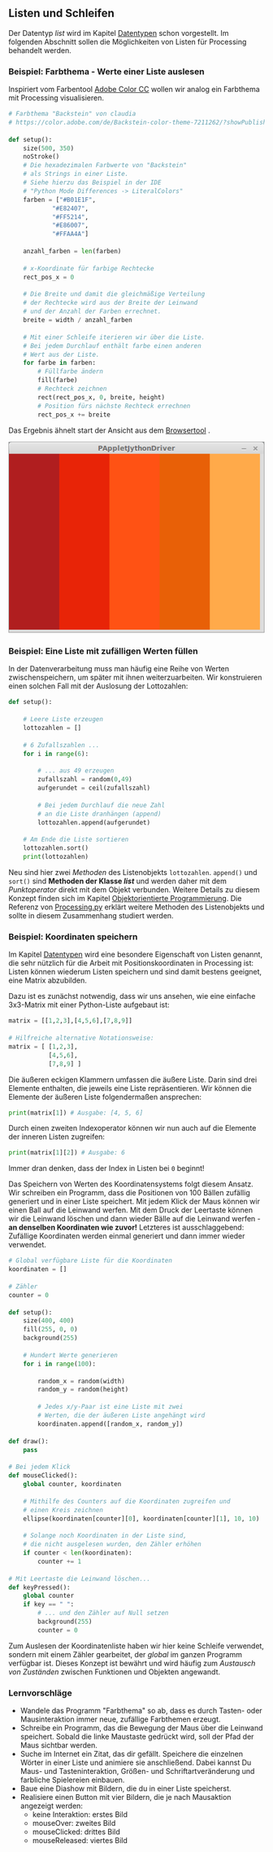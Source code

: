 ## Listen und Schleifen

Der Datentyp *list* wird im Kapitel [Datentypen](../Programmiergrundlagen/2-datentypen.html) schon vorgestellt. Im folgenden Abschnitt sollen die Möglichkeiten von Listen für Processing behandelt werden.

### Beispiel: Farbthema - Werte einer Liste auslesen

Inspiriert vom Farbentool [Adobe Color CC](https://color.adobe.com/de/create/color-wheel/) wollen wir analog ein Farbthema mit Processing visualisieren.


```python
# Farbthema "Backstein" von claudia
# https://color.adobe.com/de/Backstein-color-theme-7211262/?showPublished=true

def setup():
    size(500, 350)
    noStroke()
    # Die hexadezimalen Farbwerte von "Backstein"
    # als Strings in einer Liste.
    # Siehe hierzu das Beispiel in der IDE
    # "Python Mode Differences -> LiteralColors"
    farben = ["#B01E1F", 
            "#E82407", 
            "#FF5214", 
            "#E86007", 
            "#FFAA4A"]
    
    anzahl_farben = len(farben)
    
    # x-Koordinate für farbige Rechtecke
    rect_pos_x = 0
    
    # Die Breite und damit die gleichmäßige Verteilung
    # der Rechtecke wird aus der Breite der Leinwand
    # und der Anzahl der Farben errechnet.
    breite = width / anzahl_farben
    
    # Mit einer Schleife iterieren wir über die Liste.
    # Bei jedem Durchlauf enthält farbe einen anderen
    # Wert aus der Liste.
    for farbe in farben:
        # Füllfarbe ändern
        fill(farbe)
        # Rechteck zeichnen
        rect(rect_pos_x, 0, breite, height)
        # Position fürs nächste Rechteck errechnen
        rect_pos_x += breite
```

Das Ergebnis ähnelt start der Ansicht aus dem [Browsertool](https://color.adobe.com/de/Backstein-color-theme-7211262/?showPublished=true)
.

![Farbthema "Backstein"](../images/backstein.png)

### Beispiel: Eine Liste mit zufälligen Werten füllen

In der Datenverarbeitung muss man häufig eine Reihe von Werten zwischenspeichern, um später mit ihnen weiterzuarbeiten. Wir konstruieren einen solchen Fall mit der Auslosung der Lottozahlen:

```python
def setup():

    # Leere Liste erzeugen
    lottozahlen = []
    
    # 6 Zufallszahlen ...
    for i in range(6):
        
        # ... aus 49 erzeugen
        zufallszahl = random(0,49)
        aufgerundet = ceil(zufallszahl)
        
        # Bei jedem Durchlauf die neue Zahl
        # an die Liste dranhängen (append)
        lottozahlen.append(aufgerundet)
    
    # Am Ende die Liste sortieren    
    lottozahlen.sort()
    print(lottozahlen)
```

Neu sind hier zwei *Methoden* des Listenobjekts `lottozahlen`. `append()` und `sort()` sind **Methoden der Klasse *list*** und werden daher mit dem *Punktoperator* direkt mit dem Objekt verbunden. Weitere Details zu diesem Konzept finden sich im Kapitel [Objektorientierte Programmierung](../Programmiergrundlagen/10-oop.html). Die Referenz von
[Processing.py](http://py.processing.org/reference/)
erklärt weitere Methoden des Listenobjekts und sollte in diesem Zusammenhang studiert werden.

### Beispiel: Koordinaten speichern

Im Kapitel [Datentypen](../Programmiergrundlagen/2-datentypen.html) wird eine besondere Eigenschaft von Listen genannt, die sehr nützlich für die Arbeit mit Positionskoordinaten in Processing ist: Listen können wiederum Listen speichern und sind damit bestens geeignet, eine Matrix abzubilden.

Dazu ist es zunächst notwendig, dass wir uns ansehen, wie eine einfache 3x3-Matrix mit einer Python-Liste aufgebaut ist:

```python
matrix = [[1,2,3],[4,5,6],[7,8,9]]

# Hilfreiche alternative Notationsweise:
matrix = [ [1,2,3],
           [4,5,6],
           [7,8,9] ]
```

Die äußeren eckigen Klammern umfassen die äußere Liste. Darin sind drei Elemente enthalten, die jeweils eine Liste repräsentieren. Wir können die Elemente der äußeren Liste folgendermaßen ansprechen:

```python
print(matrix[1]) # Ausgabe: [4, 5, 6]
```

Durch einen zweiten Indexoperator können wir nun auch auf die Elemente der inneren Listen zugreifen:

```python
print(matrix[1][2]) # Ausgabe: 6
```

Immer dran denken, dass der Index in Listen bei `0` beginnt!

Das Speichern von Werten des Koordinatensystems folgt diesem Ansatz. Wir schreiben ein Programm, dass die Positionen von 100 Bällen zufällig generiert und in einer Liste speichert. Mit jedem Klick der Maus können wir einen Ball auf die Leinwand werfen. Mit dem Druck der Leertaste können wir die Leinwand löschen und dann wieder Bälle auf die Leinwand werfen - **an denselben Koordinaten wie zuvor!** Letzteres ist ausschlaggebend: Zufällige Koordinaten werden einmal generiert und dann immer wieder verwendet.

```python
# Global verfügbare Liste für die Koordinaten
koordinaten = []

# Zähler
counter = 0

def setup():
    size(400, 400)
    fill(255, 0, 0)
    background(255)

    # Hundert Werte generieren
    for i in range(100):

        random_x = random(width)
        random_y = random(height)

        # Jedes x/y-Paar ist eine Liste mit zwei
        # Werten, die der äußeren Liste angehängt wird
        koordinaten.append([random_x, random_y])

def draw():
    pass

# Bei jedem Klick
def mouseClicked():
    global counter, koordinaten
    
    # Mithilfe des Counters auf die Koordinaten zugreifen und
    # einen Kreis zeichnen
    ellipse(koordinaten[counter][0], koordinaten[counter][1], 10, 10)

    # Solange noch Koordinaten in der Liste sind, 
    # die nicht ausgelesen wurden, den Zähler erhöhen
    if counter < len(koordinaten):
        counter += 1

# Mit Leertaste die Leinwand löschen...
def keyPressed():
    global counter
    if key == " ":
        # ... und den Zähler auf Null setzen
        background(255)
        counter = 0

```

Zum Auslesen der Koordinatenliste haben wir hier keine Schleife verwendet, sondern mit einem Zähler gearbeitet, der *global* im ganzen Programm verfügbar ist. Dieses Konzept ist bewährt und wird häufig zum *Austausch von Zuständen* zwischen Funktionen und Objekten angewandt.

### Lernvorschläge

* Wandele das Programm "Farbthema" so ab, dass es durch Tasten- oder Mausinteraktion immer neue, zufällige Farbthemen erzeugt.
* Schreibe ein Programm, das die Bewegung der Maus über die Leinwand speichert. Sobald die linke Maustaste gedrückt wird, soll der Pfad der Maus sichtbar werden.
* Suche im Internet ein Zitat, das dir gefällt. Speichere die einzelnen Wörter in einer Liste und animiere sie anschließend. Dabei kannst Du Maus- und Tasteninteraktion, Größen- und Schriftartveränderung und farbliche Spielereien einbauen.
* Baue eine Diashow mit Bildern, die du in einer Liste speicherst.
* Realisiere einen Button mit vier Bildern, die je nach Mausaktion angezeigt werden:
    * keine Interaktion: erstes Bild
    * mouseOver: zweites Bild
    * mouseClicked: drittes Bild
    * mouseReleased: viertes Bild